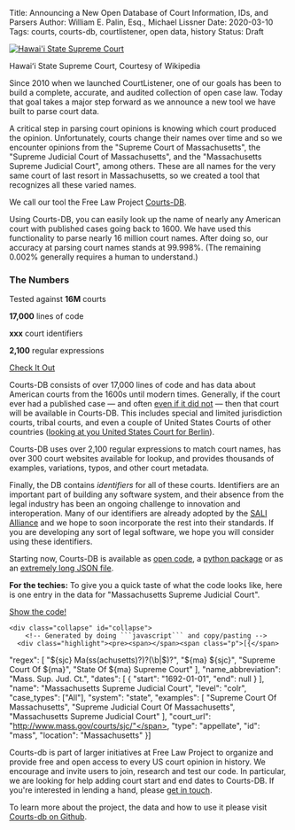 Title: Announcing a New Open Database of Court Information, IDs, and Parsers
Author: William E. Palin, Esq., Michael Lissner
Date: 2020-03-10
Tags: courts, courts-db, courtlistener, open data, history
Status: Draft

<div class="left-image">
    <a href="https://github.com/freelawproject/courts-db">
        <img src="{static}/images/Aliiolanihale.jpg"
             alt="Hawai'i State Supreme Court"
             title="Hawaiʻi State Supreme Court,"
             class="img-responsive border">
    </a>
    <p class="caption">Hawaiʻi State Supreme Court, Courtesy of Wikipedia</p>
</div>
<div class="clearfix"></div>
 
 
Since 2010 when we launched CourtListener, one of our goals has been to build a complete, accurate, and audited collection of open case law. Today that goal takes a major step forward as we announce a new tool we have built to parse court data.

A critical step in parsing court opinions is knowing which court produced the opinion. Unfortunately, courts change their names over time and so we encounter opinions from the "Supreme Court of Massachusetts", the "Supreme Judicial Court of Massachusetts", and the "Massachusetts Supreme Judicial Court", among others. These are all names for the very same court of last resort in Massachusetts, so we created a tool that recognizes all these varied names. 

We call our tool the Free Law Project [Courts-DB][courts-db].
 
Using Courts-DB, you can easily look up the name of nearly any American court with published cases going back to 1600. We have used this functionality to parse nearly 16 million court names. After doing so, our accuracy at parsing court names stands at 99.998%. (The remaining 0.002% generally requires a human to understand.)


<div class="col-xs-5 pull-right col-sm-3 bg-primary">
    <h3>The Numbers</h3>
    <p>Tested against <strong>16M</strong> courts</p>
    <p><strong>17,000</strong> lines of code</p>
    <p><strong>xxx</strong> court identifiers</p>
    <p><strong>2,100</strong> regular expressions</p>    
    <p><a href="https://pypi.org/project/courts-db/" target="_blank" class="btn btn-info btn-block">Check It Out</a>
</div>

Courts-DB consists of over 17,000 lines of code and has data about American courts from the 1600s until modern times. Generally, if the court ever had a published case &mdash; and often [even if it did not][msc] &mdash; then that court will be available in Courts-DB. This includes special and limited jurisdiction courts, tribal courts, and even a couple of United States Courts of other countries ([looking at you United States Court for Berlin][berlin]). 

Courts-DB uses over 2,100 regular expressions to match court names, has over 300 court websites available for lookup, and provides thousands of examples, variations, typos, and other court metadata. 

Finally, the DB contains *identifiers* for all of these courts. Identifiers are an important part of building any software system, and their absence from the legal industry has been an ongoing challenge to innovation and interoperation. Many of our  identifiers are already adopted by the [SALI Alliance][sali] and we hope to soon incorporate the rest into their standards. If you are developing any sort of legal software, we hope you will consider using these identifiers.

Starting now, Courts-DB is available as [open code][courts-db], a [python package][pypi] or as an [extremely long JSON file][json]. 

<div class="alert bg-warning">
    <p><i class="fa fa-bug"></i> <strong>For the techies:</strong> To give you a quick taste of what the code looks like, here is one entry in the data for "Massachusetts Supreme Judicial Court". 
    </p>
    <p><a data-toggle="collapse" href="#collapse" role="button" aria-expanded="false" aria-controls="collapseExample" class="btn btn-primary btn-xs">Show the code! <i class="fa fa-angle-double-down"></i></a> 
    </p>
    
    <div class="collapse" id="collapse">
        <!-- Generated by doing ```javascript``` and copy/pasting -->
      <div class="highlight"><pre><span></span><span class="p">[{</span>
  <span class="nt">"regex"</span><span class="p">:</span> <span class="p">[</span>
      <span class="s2">"${sjc} Ma(ss(achusetts)?)?(\b|$)?"</span><span class="p">,</span>
      <span class="s2">"${ma} ${sjc}"</span><span class="p">,</span>
      <span class="s2">"Supreme Court Of ${ma}"</span><span class="p">,</span>
      <span class="s2">"State Of ${ma} Supreme Court"</span>
  <span class="p">],</span>
  <span class="nt">"name_abbreviation"</span><span class="p">:</span> <span class="s2">"Mass. Sup. Jud. Ct."</span><span class="p">,</span>
  <span class="nt">"dates"</span><span class="p">:</span> <span class="p">[</span>
      <span class="p">{</span>
          <span class="nt">"start"</span><span class="p">:</span> <span class="s2">"1692-01-01"</span><span class="p">,</span>
          <span class="nt">"end"</span><span class="p">:</span> <span class="kc">null</span>
      <span class="p">}</span>
  <span class="p">],</span>
  <span class="nt">"name"</span><span class="p">:</span> <span class="s2">"Massachusetts Supreme Judicial Court"</span><span class="p">,</span>
  <span class="nt">"level"</span><span class="p">:</span> <span class="s2">"colr"</span><span class="p">,</span>
  <span class="nt">"case_types"</span><span class="p">:</span> <span class="p">[</span><span class="s2">"All"</span><span class="p">],</span>
  <span class="nt">"system"</span><span class="p">:</span> <span class="s2">"state"</span><span class="p">,</span>
  <span class="nt">"examples"</span><span class="p">:</span> <span class="p">[</span>
      <span class="s2">"Supreme Court Of Massachusetts"</span><span class="p">,</span>
      <span class="s2">"Supreme Judicial Court Of Massachusetts"</span><span class="p">,</span>
      <span class="s2">"Massachusetts Supreme Judicial Court"</span>
  <span class="p">],</span>
  <span class="nt">"court_url"</span><span class="p">:</span> <span class="s2">"http://www.mass.gov/courts/sjc/"</span><span class="p">,</span>
  <span class="nt">"type"</span><span class="p">:</span> <span class="s2">"appellate"</span><span class="p">,</span>
  <span class="nt">"id"</span><span class="p">:</span> <span class="s2">"mass"</span><span class="p">,</span>
  <span class="nt">"location"</span><span class="p">:</span> <span class="s2">"Massachusetts"</span>
<span class="p">}]</span>
</pre></div>
    </div>
</div>


Courts-db is part of larger initiatives at Free Law Project to organize and provide free and open access to every US court opinion in history. We encourage and invite users to join, research and test our code. In particular, we are looking for help adding court start and end dates to Courts-DB. If you're interested in lending a hand, please [get in touch][c].

To learn more about the project, the data and how to use it please visit [Courts-db on Github][courts-db].

[courts-db]: https://github.com/freelawproject/courts-db
[pypi]: https://pypi.org/project/courts-db/
[berlin]: https://en.wikipedia.org/wiki/United_States_Court_for_Berlin
[json]: https://github.com/freelawproject/courts-db/blob/master/courts_db/data/courts.json
[c]: {filename}/pages/contact.md
[lil]: https://case.law/
[sali]: https://www.sali.org/
[msc]: https://www.fjc.gov/history/courts/mixed-slave-trade-courts-1862-1870